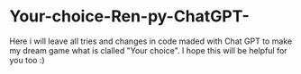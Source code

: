 # Your-choice-Ren-py-ChatGPT-
Here i will leave all tries and changes in code maded with Chat GPT to make my dream game what is clalled "Your choice". I hope this will be helpful for you too :)
